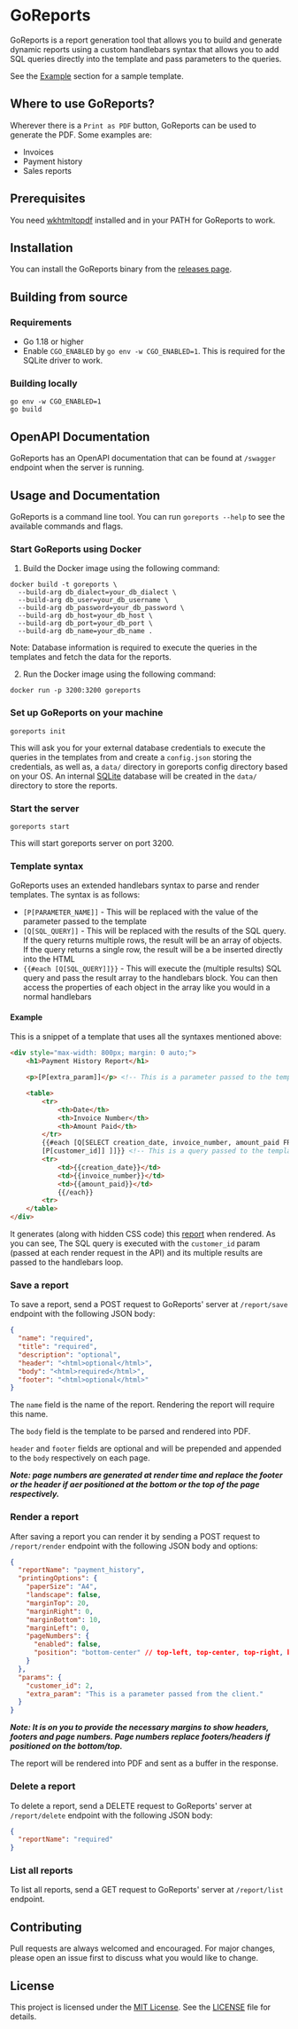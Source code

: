 # GoReports

GoReports is a report generation tool that allows you to build and generate dynamic reports using a custom
handlebars syntax that allows you to add SQL queries directly into the template and pass parameters to the queries.

See the [Example](#example) section for a sample template.

## Where to use GoReports?

Wherever there is a `Print as PDF` button, GoReports can be used to generate the PDF. Some examples are:
- Invoices
- Payment history
- Sales reports

## Prerequisites

You need [wkhtmltopdf](https://wkhtmltopdf.org/downloads.html) installed and in your PATH for GoReports to work.

## Installation

You can install the GoReports binary from the [releases page](https://github.com/Okira-E/goreports/releases).

## Building from source

### Requirements

- Go 1.18 or higher
- Enable `CGO_ENABLED` by `go env -w CGO_ENABLED=1`. This is required for the SQLite driver to work.

### Building locally

```shell
go env -w CGO_ENABLED=1
go build
```

## OpenAPI Documentation

GoReports has an OpenAPI documentation that can be found at `/swagger` endpoint when the server is running.

## Usage and Documentation

GoReports is a command line tool. You can run `goreports --help` to see the available commands and flags.

### Start GoReports using Docker

1. Build the Docker image using the following command:

```shell
docker build -t goreports \
  --build-arg db_dialect=your_db_dialect \
  --build-arg db_user=your_db_username \
  --build-arg db_password=your_db_password \
  --build-arg db_host=your_db_host \
  --build-arg db_port=your_db_port \
  --build-arg db_name=your_db_name .
```

Note: Database information is required to execute the queries in the templates and fetch the data for the reports.

2. Run the Docker image using the following command:

```shell
docker run -p 3200:3200 goreports
```

### Set up GoReports on your machine

```shell
goreports init
```

This will ask you for your external database credentials to execute the queries in the templates from and create
a `config.json` storing the credentials, as well as, a `data/` directory in goreports config directory based on your OS.
An internal [SQLite](https://www.sqlite.org/index.html) database will be created in the `data/` directory to store the
reports.

### Start the server

```shell
goreports start
```

This will start goreports server on port 3200.

### Template syntax

GoReports uses an extended handlebars syntax to parse and render templates. The syntax is as follows:

- `[P[PARAMETER_NAME]]` - This will be replaced with the value of the parameter passed to the template
- `[Q[SQL_QUERY]]` - This will be replaced with the results of the SQL query. If the query returns multiple rows,
  the result will be an array of objects. If the query returns a single row, the result will be a be inserted directly into the HTML
- `{{#each [Q[SQL_QUERY]]}}` - This will execute the (multiple results) SQL query and pass the result array to the
  handlebars block. You can then access the properties of each object in the array like you would in a normal handlebars

#### Example
This is a snippet of a template that uses all the syntaxes mentioned above:
```html
<div style="max-width: 800px; margin: 0 auto;">
    <h1>Payment History Report</h1>

    <p>[P[extra_param]]</p> <!-- This is a parameter passed to the template at request/render time -->

    <table>
        <tr>
            <th>Date</th>
            <th>Invoice Number</th>
            <th>Amount Paid</th>
        </tr>
        {{#each [Q[SELECT creation_date, invoice_number, amount_paid FROM payments WHERE customer_id =
        [P[customer_id]] ]]}} <!-- This is a query passed to the template with a parameter in it -->
        <tr>
            <td>{{creation_date}}</td>
            <td>{{invoice_number}}</td>
            <td>{{amount_paid}}</td>
            {{/each}}
        <tr>
    </table>
</div>
```
It generates (along with hidden CSS code) this [report](./examples/payment_history.pdf) when rendered. As you can see, The SQL query is executed with the `customer_id` param (passed at each render request in the API) and its multiple results are passed to the handlebars loop.


### Save a report

To save a report, send a POST request to GoReports' server at `/report/save` endpoint with the following JSON body:

```json
{
  "name": "required",
  "title": "required",
  "description": "optional",
  "header": "<html>optional</html>",
  "body": "<html>required</html>",
  "footer": "<html>optional</html>"
}
```

The `name` field is the name of the report. Rendering the report will require this name.

The `body` field is the template to be parsed and rendered into PDF.

`header` and `footer` fields are optional and will be prepended and appended to the `body` respectively on each page.

***Note: page numbers are generated at render time and replace the footer or the header if aer positioned at the bottom or the top of the page respectively.***

### Render a report

After saving a report you can render it by sending a POST request to `/report/render` endpoint with the following JSON body and options:

```json
{
  "reportName": "payment_history",
  "printingOptions": {
    "paperSize": "A4",
    "landscape": false,
    "marginTop": 20,
    "marginRight": 0,
    "marginBottom": 10,
    "marginLeft": 0,
    "pageNumbers": {
      "enabled": false,
      "position": "bottom-center" // top-left, top-center, top-right, bottom-left, bottom-center, bottom-right
    }
  },
  "params": {
    "customer_id": 2,
    "extra_param": "This is a parameter passed from the client."
  }
}
```
***Note: It is on you to provide the necessary margins to show headers, footers and page numbers. Page numbers replace footers/headers if positioned on the bottom/top.***

The report will be rendered into PDF and sent as a buffer in the response.

### Delete a report

To delete a report, send a DELETE request to GoReports' server at `/report/delete` endpoint with the following JSON body:

```json
{
  "reportName": "required"
}
```

### List all reports

To list all reports, send a GET request to GoReports' server at `/report/list` endpoint.

## Contributing

Pull requests are always welcomed and encouraged. For major changes, please open an issue first to discuss what you would like to change.

## License

This project is licensed under the [MIT License](https://choosealicense.com/licenses/mit/). See the [LICENSE](LICENSE) file for details.